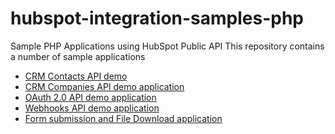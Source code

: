 # hubspot-integration-samples-php
Sample PHP Applications using HubSpot Public API
This repository contains a number of sample applications
 - [CRM Contacts API demo](https://github.com/HubSpot/integration-examples-php/tree/master/contacts-app)
 - [CRM Companies API demo application](https://github.com/HubSpot/integration-examples-php/tree/master/companies-app)
 - [OAuth 2.0 API demo application](https://github.com/HubSpot/integration-examples-php/tree/master/oauth2-app)
 - [Webhooks API demo application](https://github.com/HubSpot/integration-examples-php/tree/master/webhooks-contacts-app)
 - [Form submission and File Download application](https://github.com/HubSpot/integration-examples-php/tree/master/form-submission-file-download-app)

